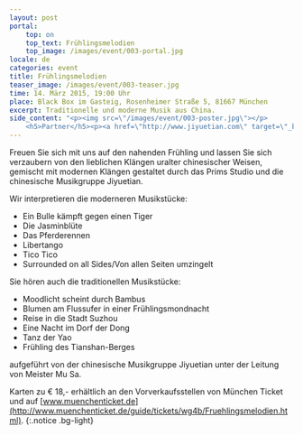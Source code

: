 ```yaml
---
layout: post
portal:
    top: on
    top_text: Frühlingsmelodien
    top_image: /images/event/003-portal.jpg
locale: de
categories: event
title: Frühlingsmelodien
teaser_image: /images/event/003-teaser.jpg
time: 14. März 2015, 19:00 Uhr
place: Black Box im Gasteig, Rosenheimer Straße 5, 81667 München
excerpt: Traditionelle und moderne Musik aus China.
side_content: "<p><img src=\"/images/event/003-poster.jpg\"></p>
    <h5>Partner</h5><p><a href=\"http://www.jiyuetian.com\" target=\"_blank\"><img style=\"border&#58; 1px solid #000\" src=\"/images/partner/jiyuetian.jpg\"></a></p>"
---
```


Freuen Sie sich mit uns auf den nahenden Frühling und lassen Sie sich verzaubern von den lieblichen Klängen uralter chinesischer Weisen,
gemischt mit modernen Klängen gestaltet durch das Prims Studio und die chinesische Musikgruppe Jiyuetian. 

Wir interpretieren die moderneren Musikstücke:

- Ein Bulle kämpft gegen einen Tiger
- Die Jasminblüte
- Das Pferderennen
- Libertango
- Tico Tico
- Surrounded on all Sides/Von allen Seiten umzingelt

Sie hören auch die traditionellen Musikstücke:

- Moodlicht scheint durch Bambus
- Blumen am Flussufer in einer Frühlingsmondnacht
- Reise in die Stadt Suzhou
- Eine Nacht im Dorf der Dong
- Tanz der Yao
- Frühling des Tianshan-Berges

aufgeführt von der chinesische Musikgruppe Jiyuetian unter der Leitung von Meister Mu Sa.

Karten zu € 18,- erhältlich an den Vorverkaufsstellen von München Ticket und auf [www.muenchenticket.de](http://www.muenchenticket.de/guide/tickets/wg4b/Fruehlingsmelodien.html).
{:.notice .bg-light}
